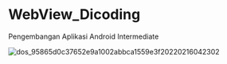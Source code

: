 # WebView_Dicoding
Pengembangan Aplikasi Android Intermediate

![dos_95865d0c37652e9a1002abbca1559e3f20220216042302](https://user-images.githubusercontent.com/75615789/227703623-e5c44158-215c-48ba-a7d4-4cd9c14e0588.png)
